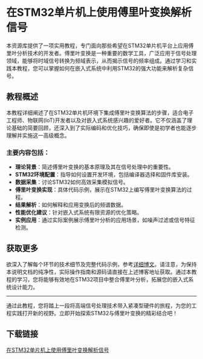 # 在STM32单片机上使用傅里叶变换解析信号

本资源库提供了一项实用教程，专门面向那些希望在STM32单片机平台上应用傅里叶分析技术的开发者。傅里叶变换是一种重要的数学工具，广泛应用于信号处理领域，能够将时域信号转换为频域表示，从而揭示信号的频率组成。通过学习和实践本教程，您可以掌握如何在嵌入式系统中利用STM32的强大功能来解析复杂信号。

## 教程概述

本教程详细阐述了在STM32单片机环境下集成傅里叶变换算法的步骤，适合电子工程师、物联网(IoT)开发者以及对嵌入式系统感兴趣的爱好者。它不仅涵盖了理论基础的简要回顾，还深入到了实际编码和优化技巧，确保即使是初学者也能逐步理解并实施这一高级概念。

### 主要内容包括：

- **理论背景**：简述傅里叶变换的基本原理及其在信号处理中的重要性。
- **STM32环境配置**：指导如何设置开发环境，包括编译器选择和固件库安装。
- **数据采集**：讨论STM32如何高效采集模拟信号。
- **傅里叶变换实现**：具体代码示例，展示在STM32上编写傅里叶变换算法的过程。
- **结果解析**：如何解释和应用变换后的频谱数据。
- **性能优化建议**：针对嵌入式系统有限资源的优化策略。
- **实例应用**：通过实际案例展示傅里叶分析的应用场景，如噪声过滤或信号特征检测。

## 获取更多

欲深入了解每个环节的技术细节及完整代码示例，参考[详细博文](https://blog.csdn.net/m0_51220742/article/details/124869371#comments_27958462)。请注意，为保持本说明文档的纯净性，实际操作指南和源码请直接在上述博客地址获取。通过本教程的学习，您将能够有效地在STM32项目中整合傅里叶分析，拓展您的嵌入式系统设计能力。

---

通过此教程，您将踏上一段将高端信号处理技术带入紧凑型硬件的旅程，为您的工程实践打开新的视野。立即开始探索STM32与傅里叶变换的精彩结合吧！

## 下载链接

[在STM32单片机上使用傅里叶变换解析信号](https://pan.quark.cn/s/f3246075789f)